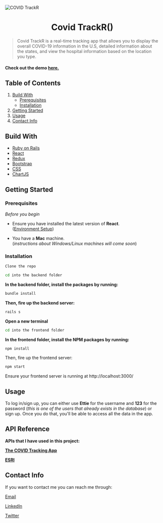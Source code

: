 
![COVID TrackR](./frontend/src/gif.gif)
# <center> Covid TrackR()
>Covid TrackR is a real-time tracking app that allows you to display the overall COVID-19 information in the U.S, detailed information about the states, and view the hospital information based on the location you type.

#### Check out the demo [here.](https://www.youtube.com/watch?v=7Sklsae1jFA&t=10s)

## Table of Contents
1. [Build With](#build-with)
    * [Prerequisites](#prerequisites)
    * [Installation](#installation)
2. [Getting Started](#getting-started)
3. [Usage](#usage)
4. [Contact Info](#contact-info)
## Build With
* [Ruby on Rails](https://rubyonrails.org/)
* [React](https://reactjs.org/)
* [Redux](https://redux.js.org/)
* [Bootstrap](https://getbootstrap.com/)
* [CSS](https://en.wikipedia.org/wiki/Cascading_Style_Sheets)
* [ChartJS](https://www.chartjs.org/)

## Getting Started
### Prerequisites

*Before you begin*

* Ensure you have installed the latest version of **React**.<br>([Environment Setup](https://www.tutorialspoint.com/reactjs/reactjs_environment_setup.htm))

* You have a **Mac** machine.<br>(*instructions about Windows/Linux machines will come soon*)

### Installation
```bash
Clone the repo
```
```bash
cd into the backend folder
```
**In the backend folder, install the packages by running:**
```bash 
bundle install
```
**Then, fire up the backend server:**
```bash 
rails s
```

**Open a new terminal**
```bash
cd into the frontend folder
```


**In the frontend folder, install the NPM packages by running:**
```bash
npm install
```
Then, fire up the frontend server:
```bash
npm start
```
Ensure your frontend server is running at http://localhost:3000/
## Usage
To log in/sign up, you can either use **Ettie** for the username and **123** for the password (*this is one of the users that already exists in the database*) or sign up.
Once you do that, you'll be able to access all the data in the app.

## API Reference
**APIs that I have used in this project:**

**[The COVID Tracking App](https://covidtracking.com/data/api#swaggerWrapper)**


**[ESRI](https://coronavirus-resources.esri.com/datasets/definitivehc::definitive-healthcare-usa-hospital-beds/data?geometry=94.394%2C-16.820%2C-119.356%2C72.123&orderBy=HQ_CITY&page=10)** 



## Contact Info
If you want to contact me you can reach me through:

[Email](melike180400@gmail.com)

[LinkedIn](https://www.linkedin.com/in/melike-kilic/)

[Twitter](https://twitter.com/melikeekilic)